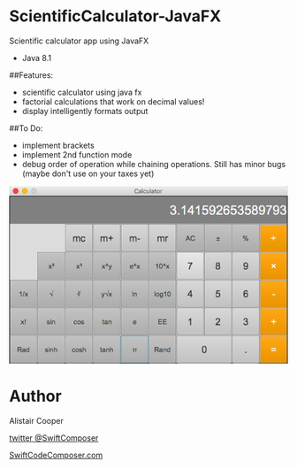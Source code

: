 # ScientificCalculator-JavaFX
Scientific calculator app using JavaFX

- Java 8.1

##Features:
+ scientific calculator using java fx
+ factorial calculations that work on decimal values!
+ display intelligently formats output  

##To Do:
+ implement brackets
+ implement 2nd function mode
+ debug order of operation while chaining operations. Still has minor bugs (maybe don't use on your taxes yet)


![Alt text](/SciCalculatorSS.png?raw=true "")

# Author
Alistair Cooper

[twitter @SwiftComposer](https://www.twitter.com/swiftcomposer.com)

[SwiftCodeComposer.com](https://www.swiftcodecomposer.com)


